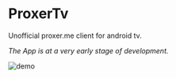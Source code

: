 # ProxerTv
Unofficial proxer.me client for android tv.

*The App is at a very early stage of development.*

![demo](/demo/proxertv.gif?raw=true)